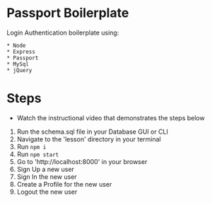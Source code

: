 # Passport Boilerplate

Login Authentication boilerplate using:

	* Node
	* Express
	* Passport
	* MySql
	* jQuery

# Steps
* Watch the instructional video that demonstrates the steps below
1. Run the schema.sql file in your Database GUI or CLI
2. Navigate to the 'lesson' directory in your terminal
3. Run ```npm i```
4. Run ```npm start```
5. Go to 'http://localhost:8000' in your browser
6. Sign Up a new user
7. Sign In the new user
8. Create a Profile for the new user
9. Logout the new user
